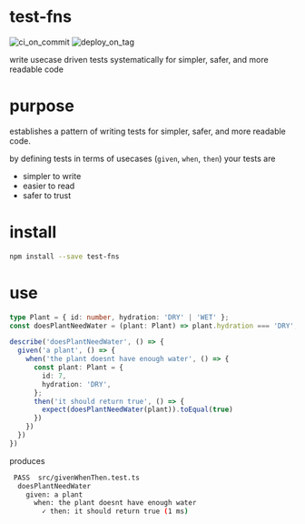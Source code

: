 # test-fns

![ci_on_commit](https://github.com/ehmpathy/test-fns/workflows/ci_on_commit/badge.svg)
![deploy_on_tag](https://github.com/ehmpathy/test-fns/workflows/deploy_on_tag/badge.svg)

write usecase driven tests systematically for simpler, safer, and more readable code

# purpose

establishes a pattern of writing tests for simpler, safer, and more readable code.

by defining tests in terms of usecases (`given`, `when`, `then`) your tests are
- simpler to write
- easier to read
- safer to trust

# install

```sh
npm install --save test-fns
```

# use

```ts
type Plant = { id: number, hydration: 'DRY' | 'WET' };
const doesPlantNeedWater = (plant: Plant) => plant.hydration === 'DRY';

describe('doesPlantNeedWater', () => {
  given('a plant', () => {
    when('the plant doesnt have enough water', () => {
      const plant: Plant = {
        id: 7,
        hydration: 'DRY',
      };
      then('it should return true', () => {
        expect(doesPlantNeedWater(plant)).toEqual(true)
      })
    })
  })
})
```

produces

```sh
 PASS  src/givenWhenThen.test.ts
  doesPlantNeedWater
    given: a plant
      when: the plant doesnt have enough water
        ✓ then: it should return true (1 ms)
```
